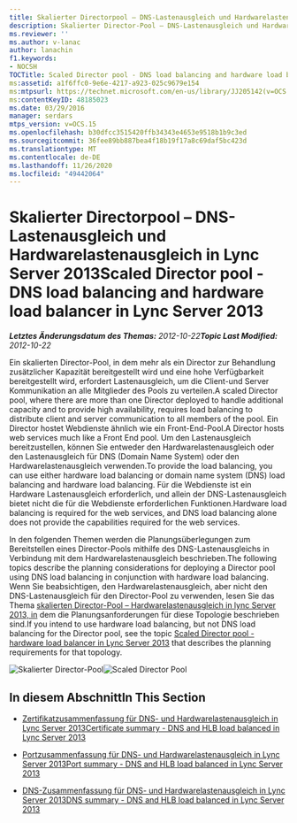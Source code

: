 ```yaml
---
title: Skalierter Directorpool – DNS-Lastenausgleich und Hardwarelastenausgleich
description: Skalierter Director-Pool – DNS-Lastenausgleich und Hardwarelastenausgleich.
ms.reviewer: ''
ms.author: v-lanac
author: lanachin
f1.keywords:
- NOCSH
TOCTitle: Scaled Director pool - DNS load balancing and hardware load balancer
ms:assetid: a1f6ffc0-9e6e-4217-a923-025c9679e154
ms:mtpsurl: https://technet.microsoft.com/en-us/library/JJ205142(v=OCS.15)
ms:contentKeyID: 48185023
ms.date: 03/29/2016
manager: serdars
mtps_version: v=OCS.15
ms.openlocfilehash: b30dfcc3515420ffb34343e4653e9518b1b9c3ed
ms.sourcegitcommit: 36fee89bb887bea4f18b19f17a8c69daf5bc423d
ms.translationtype: MT
ms.contentlocale: de-DE
ms.lasthandoff: 11/26/2020
ms.locfileid: "49442064"
---
```

# <a name="scaled-director-pool---dns-load-balancing-and-hardware-load-balancer-in-lync-server-2013"></a><span data-ttu-id="abc0e-103">Skalierter Directorpool – DNS-Lastenausgleich und Hardwarelastenausgleich in Lync Server 2013</span><span class="sxs-lookup"><span data-stu-id="abc0e-103">Scaled Director pool - DNS load balancing and hardware load balancer in Lync Server 2013</span></span>

<div data-xmlns="http://www.w3.org/1999/xhtml">

<div class="topic" data-xmlns="http://www.w3.org/1999/xhtml" data-msxsl="urn:schemas-microsoft-com:xslt" data-cs="https://msdn.microsoft.com/">

<div data-asp="https://msdn2.microsoft.com/asp">



</div>

<div id="mainSection">

<div id="mainBody"><span data-ttu-id="abc0e-104">

<span> </span></span><span class="sxs-lookup"><span data-stu-id="abc0e-104">

<span> </span></span></span>

<span data-ttu-id="abc0e-105">_**Letztes Änderungsdatum des Themas:** 2012-10-22_</span><span class="sxs-lookup"><span data-stu-id="abc0e-105">_**Topic Last Modified:** 2012-10-22_</span></span>

<span data-ttu-id="abc0e-106">Ein skalierten Director-Pool, in dem mehr als ein Director zur Behandlung zusätzlicher Kapazität bereitgestellt wird und eine hohe Verfügbarkeit bereitgestellt wird, erfordert Lastenausgleich, um die Client-und Server Kommunikation an alle Mitglieder des Pools zu verteilen.</span><span class="sxs-lookup"><span data-stu-id="abc0e-106">A scaled Director pool, where there are more than one Director deployed to handle additional capacity and to provide high availability, requires load balancing to distribute client and server communication to all members of the pool.</span></span> <span data-ttu-id="abc0e-107">Ein Director hostet Webdienste ähnlich wie ein Front-End-Pool.</span><span class="sxs-lookup"><span data-stu-id="abc0e-107">A Director hosts web services much like a Front End pool.</span></span> <span data-ttu-id="abc0e-108">Um den Lastenausgleich bereitzustellen, können Sie entweder den Hardwarelastenausgleich oder den Lastenausgleich für DNS (Domain Name System) oder den Hardwarelastenausgleich verwenden.</span><span class="sxs-lookup"><span data-stu-id="abc0e-108">To provide the load balancing, you can use either hardware load balancing or domain name system (DNS) load balancing and hardware load balancing.</span></span> <span data-ttu-id="abc0e-109">Für die Webdienste ist ein Hardware Lastenausgleich erforderlich, und allein der DNS-Lastenausgleich bietet nicht die für die Webdienste erforderlichen Funktionen.</span><span class="sxs-lookup"><span data-stu-id="abc0e-109">Hardware load balancing is required for the web services, and DNS load balancing alone does not provide the capabilities required for the web services.</span></span>

<span data-ttu-id="abc0e-110">In den folgenden Themen werden die Planungsüberlegungen zum Bereitstellen eines Director-Pools mithilfe des DNS-Lastenausgleichs in Verbindung mit dem Hardwarelastenausgleich beschrieben.</span><span class="sxs-lookup"><span data-stu-id="abc0e-110">The following topics describe the planning considerations for deploying a Director pool using DNS load balancing in conjunction with hardware load balancing.</span></span> <span data-ttu-id="abc0e-111">Wenn Sie beabsichtigen, den Hardwarelastenausgleich, aber nicht den DNS-Lastenausgleich für den Director-Pool zu verwenden, lesen Sie das Thema [skalierten Director-Pool – Hardwarelastenausgleich in lync Server 2013, in](lync-server-2013-scaled-director-pool-hardware-load-balancer.md) dem die Planungsanforderungen für diese Topologie beschrieben sind.</span><span class="sxs-lookup"><span data-stu-id="abc0e-111">If you intend to use hardware load balancing, but not DNS load balancing for the Director pool, see the topic [Scaled Director pool - hardware load balancer in Lync Server 2013](lync-server-2013-scaled-director-pool-hardware-load-balancer.md) that describes the planning requirements for that topology.</span></span>

<span data-ttu-id="abc0e-112">![Skalierter Director-Pool](images/JJ205142.35a78a7a-b781-4c8f-951e-168451ba6a65(OCS.15).jpg "Skalierter Director-Pool")</span><span class="sxs-lookup"><span data-stu-id="abc0e-112">![Scaled Director Pool](images/JJ205142.35a78a7a-b781-4c8f-951e-168451ba6a65(OCS.15).jpg "Scaled Director Pool")</span></span>

<div>

## <a name="in-this-section"></a><span data-ttu-id="abc0e-113">In diesem Abschnitt</span><span class="sxs-lookup"><span data-stu-id="abc0e-113">In This Section</span></span>

  - [<span data-ttu-id="abc0e-114">Zertifikatzusammenfassung für DNS- und Hardwarelastenausgleich in Lync Server 2013</span><span class="sxs-lookup"><span data-stu-id="abc0e-114">Certificate summary - DNS and HLB load balanced in Lync Server 2013</span></span>](lync-server-2013-certificate-summary-dns-and-hlb-load-balanced.md)

  - [<span data-ttu-id="abc0e-115">Portzusammenfassung für DNS- und Hardwarelastenausgleich in Lync Server 2013</span><span class="sxs-lookup"><span data-stu-id="abc0e-115">Port summary - DNS and HLB load balanced in Lync Server 2013</span></span>](lync-server-2013-port-summary-dns-and-hlb-load-balanced.md)

  - [<span data-ttu-id="abc0e-116">DNS-Zusammenfassung für DNS- und Hardwarelastenausgleich in Lync Server 2013</span><span class="sxs-lookup"><span data-stu-id="abc0e-116">DNS summary - DNS and HLB load balanced in Lync Server 2013</span></span>](lync-server-2013-dns-summary-dns-and-hlb-load-balanced.md)

<span data-ttu-id="abc0e-117"></div>

</div>

<span> </span>

</div>

</div>

</span><span class="sxs-lookup"><span data-stu-id="abc0e-117"></div>

</div>

<span> </span>

</div>

</div>

</span></span></div>

